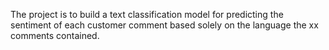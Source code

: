 The project is to build a text classification model for predicting the sentiment of each customer comment based solely on the language the xx comments contained.  
